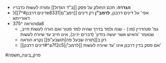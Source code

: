 * **הגדרה**: חכם החולק על פסק [[ב"ד הגדול]] ומורה לעשות כדבריו
* ל[[דינים דרבנן#^7e8331|רמב"ם]] אפי' על דינים דרבנן, **לרמב"ן** רק דינים דאורייתא
* הוראה ^375da8
	* גמ' סנהדרין (פו:) - שנה ולמד בדרך שהיה למד פטור ואם הורה לעשות חייב, שנאמר 'והאיש אשר יעשה בזדון' (דברים יז:יב), אינו חייב עד שיורה לעשות
	* רק ב[[תורה שבעל פה|תושבע"פ]] נקרא הוראה
	* [[דינים דרבנן#^a7f2c5|לרמב"ן]] אם פסק בדין דרבנן אינו 'עד שיורה לעשות'

#פרק_ביצה_תשפה 